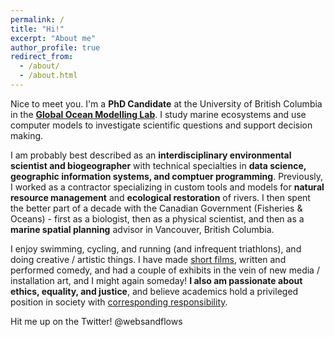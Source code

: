 ```yaml
---
permalink: /
title: "Hi!"
excerpt: "About me"
author_profile: true
redirect_from: 
  - /about/
  - /about.html
---
```


Nice to meet you. I'm a <b>PhD Candidate</b> at the University of British Columbia in the <b>[Global Ocean Modelling Lab](https://oceans.ubc.ca/villy-christensen/)</b>. I study marine ecosystems and use computer models to investigate scientific questions and support decision making. 

I am probably best described as an <b>interdisciplinary environmental scientist and biogeographer</b> with technical specialties in <b>data science, geographic information systems, and comptuer programming</b>. Previously, I worked as a contractor specializing in custom tools and models for <b>natural resource management</b> and <b>ecological restoration</b> of rivers. I then spent the better part of a decade with the Canadian Government (Fisheries & Oceans) - first as a biologist, then as a physical scientist, and then as a <b>marine spatial planning</b> advisor in Vancouver, British Columbia. 

I enjoy swimming, cycling, and running (and infrequent triathlons), and doing creative / artistic things. I have made [short films](https://www.imdb.com/name/nm4531223/), written and performed comedy, and had a couple of exhibits in the vein of new media / installation art, and I might again someday! 
<b>I also am passionate about ethics, equality, and justice</b>, and believe academics hold a privileged position in society with [corresponding responsibility](https://chomsky.info/19670223/). 

Hit me up on the Twitter! @websandflows
